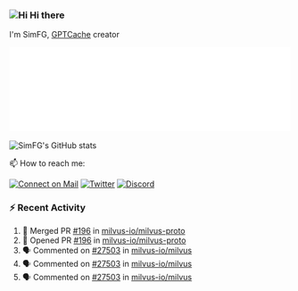 ### <img src='https://qpluspicture.oss-cn-beijing.aliyuncs.com/6LjjQA/Hi.gif' alt='Hi' width="24"/> Hi there

I'm SimFG, [GPTCache](https://github.com/zilliztech/GPTCache) creator

![Metrics 👋](/metrics.plugin.followup.user.svg)

![SimFG's GitHub stats](https://github-readme-stats.vercel.app/api?username=SimFG&show_icons=true&theme=radical&count_private=true)

📫 How to reach me:

[![Connect on Mail](https://img.shields.io/badge/Ask%20me-anything-1abc9c.svg)](mailto:1142838399@qq.com)
[![Twitter](https://img.shields.io/twitter/follow/FogSim?style=social)](https://twitter.com/FogSim)
[![Discord](https://img.shields.io/discord/1092648432495251507?label=Discord&logo=discord)](https://discord.gg/Q8C6WEjSWV)

### :zap: Recent Activity

<!--START_SECTION:activity-->
1. 🎉 Merged PR [#196](https://github.com/milvus-io/milvus-proto/pull/196) in [milvus-io/milvus-proto](https://github.com/milvus-io/milvus-proto)
2. 💪 Opened PR [#196](https://github.com/milvus-io/milvus-proto/pull/196) in [milvus-io/milvus-proto](https://github.com/milvus-io/milvus-proto)
3. 🗣 Commented on [#27503](https://github.com/milvus-io/milvus/issues/27503) in [milvus-io/milvus](https://github.com/milvus-io/milvus)
4. 🗣 Commented on [#27503](https://github.com/milvus-io/milvus/issues/27503) in [milvus-io/milvus](https://github.com/milvus-io/milvus)
5. 🗣 Commented on [#27503](https://github.com/milvus-io/milvus/issues/27503) in [milvus-io/milvus](https://github.com/milvus-io/milvus)
<!--END_SECTION:activity-->

